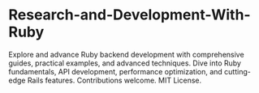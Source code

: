 # Research-and-Development-With-Ruby
Explore and advance Ruby backend development with comprehensive guides, practical examples, and advanced techniques. Dive into Ruby fundamentals, API development, performance optimization, and cutting-edge Rails features. Contributions welcome. MIT License.
